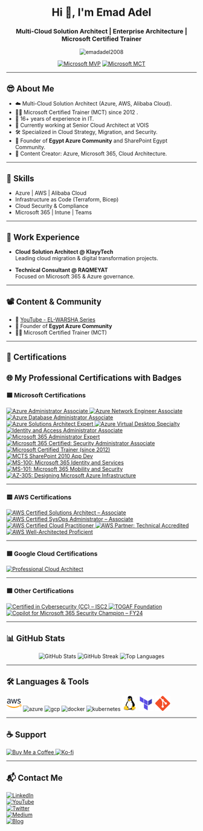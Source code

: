 <h1 align="center">Hi 👋, I'm Emad Adel</h1>
<h3 align="center">Multi-Cloud Solution Architect | Enterprise Architecture | Microsoft Certified Trainer</h3>

<p align="center">
  <img src="https://komarev.com/ghpvc/?username=emadadel2008&label=Profile%20views&color=0e75b6&style=flat" alt="emadadel2008" />
</p>

<p align="center">
 </div>
<div id="header" align="center">
  <div>
  </div>
  <a href="https://mvp.microsoft.com/en-US/mvp/profile/b6a5bd91-5ebd-4c84-8965-023a95273093?wt.mc_id=MVP_353010"><img src="https://github.com/michaelmsonne/michaelmsonne/assets/49366751/15b969a0-e7b6-43f1-84fa-df37d160e065" alt="Microsoft MVP"/></a>

<a href="https://mvp.microsoft.com/en-US/mvp/profile/b6a5bd91-5ebd-4c84-8965-023a95273093?wt.mc_id=MVP_353010">
  <img src="https://www.mctcommunity.org/wp-content/uploads/2024/09/MCT-badge-regional-lead_no_year.png" 
       alt="Microsoft MCT" 
       width="100" 
       height="100"/>
</a></div>
</p>

---

## 😎 About Me  
- ☁️ Multi-Cloud Solution Architect (Azure, AWS, Alibaba Cloud).  
- 👨‍🏫 Microsoft Certified Trainer (MCT) since 2012 .  
- 🚀 16+ years of experience in IT.  
- 🔭 Currently working at Senior Cloud Architect at VOIS   
- 🛠️ Specialized in Cloud Strategy, Migration, and Security.  
- 👥 Founder of **Egypt Azure Community** and SharePoint Egypt Community.  
- 🎥 Content Creator: Azure, Microsoft 365, Cloud Architecture.  

---

## 🔧 Skills  
- Azure | AWS | Alibaba Cloud  
- Infrastructure as Code (Terraform, Bicep)  
- Cloud Security & Compliance  
- Microsoft 365 | Intune | Teams  

---

## 💼 Work Experience  
- **Cloud Solution Architect @ KlayyTech**  
  Leading cloud migration & digital transformation projects.  

- **Technical Consultant @ RAQMEYAT**  
  Focused on Microsoft 365 & Azure governance.  

---

## 📽️ Content & Community  
- 🎥 [YouTube - EL-WARSHA Series](https://www.youtube.com/playlist?list=...)  
- 👥 Founder of **Egypt Azure Community**  
- 🧑‍🏫 Microsoft Certified Trainer (MCT)  

---

## 📜 Certifications  
## 🌐 My Professional Certifications with Badges

### 🟦 Microsoft Certifications

<!-- Azure Administrator Associate (Credly found) -->
<a href="https://www.credly.com/badges/20f5b3b9-6463-40b5-bc69-f552a7a07309" title="Azure Administrator Associate">
  <img src="https://images.credly.com/size/340x340/images/336eebfc-0ac3-4553-9a67-b402f491f185/azure-administrator-associate-600x600.png" alt="Azure Administrator Associate" width="80" height="80">
</a>

<!-- Azure Network Engineer Associate (Credly found) -->
<a href="https://www.credly.com/badges/e0dcf8e3-3c5b-4834-842b-b61fbc5d196a" title="Azure Network Engineer Associate">
  <img src="https://images.credly.com/size/340x340/images/c3a2e51d-7984-48cc-a4cb-88d4e8487037/azure-network-engineer-associate-600x600.png" alt="Azure Network Engineer Associate" width="80" height="80">
</a>

<!-- Azure Database Administrator Associate (Credly found) -->
<a href="https://www.credly.com/badges/d9e59b27-eef0-4546-92a6-d07cf6ea72d9" title="Azure Database Administrator Associate">
  <img src="https://images.credly.com/size/340x340/images/edc0b0d8-55ec-4dfe-9353-22c1bc4e07e8/azure-database-administrator-associate-600x600.png" alt="Azure Database Administrator Associate" width="80" height="80">
</a>

<!-- Azure Solutions Architect Expert (Credly found) -->
<a href="https://www.credly.com/badges/cce1b6b8-2546-43cd-91f7-78232199f5f0" title="Azure Solutions Architect Expert">
  <img src="https://images.credly.com/size/340x340/images/987adb7e-49be-4e24-b67e-55986bd3fe66/azure-solutions-architect-expert-600x600.png" alt="Azure Solutions Architect Expert" width="80" height="80">
</a>

<!-- Azure Virtual Desktop Specialty (placeholder) -->
<a href="https://www.credly.com/earner/earned/badge/113e88ef-df49-4c0a-9af3-e04b104bbb07" title="Azure Virtual Desktop Specialty">
  <img src="https://images.credly.com/size/340x340/images/ea009208-e2d6-432e-bbf6-d34d28b0835f/azure-virtual-desktop-specialty-600x600.png" alt="Azure Virtual Desktop Specialty" width="80" height="80">
</a>

<!-- Identity & Access Administrator Associate (placeholder) -->
<a href="PLACEHOLDER_LINK_URL" title="Identity and Access Administrator Associate">
  <img src="https://images.credly.com/size/680x680/images/91295436-0704-4b98-8e1a-ef5f937bda21/identity-and-access-administrator-associate-600x600.png" alt="Identity and Access Administrator Associate" width="80" height="80">
</a>

<!-- Microsoft 365 Administrator Expert (placeholder) -->
<a href="PLACEHOLDER_LINK_URL" title="Microsoft 365 Administrator Expert (Enterprise Admin)">
  <img src="https://images.credly.com/size/680x680/images/dfa4cb20-16ed-42ca-90a5-6528b62ee651/microsoft365-enterprise-adminstrator-expert-600x600.png" alt="Microsoft 365 Administrator Expert" width="80" height="80">
</a>

<!-- Microsoft 365 Security Admin (placeholder) -->
<a href="PLACEHOLDER_LINK_URL" title="Microsoft 365 Certified: Security Administrator Associate">
  <img src="https://images.credly.com/size/680x680/images/e1b12077-7be7-493a-8b7a-afa6e58182ce/microsoft365-security-administrator-associate-600x600.png" alt="Microsoft 365 Certified: Security Administrator Associate" width="80" height="80">
</a>

<!-- Microsoft Certified Trainer (MCT) (placeholder) -->
<a href="PLACEHOLDER_LINK_URL" title="Microsoft Certified Trainer (MCT)">
  <img src="https://images.credly.com/size/680x680/images/fd6bb2af-2f05-4d9b-a23e-39f8e309a82d/image.png" alt="Microsoft Certified Trainer (since 2012)" width="80" height="80">
</a>

<!-- MCTS SharePoint 2010 App Dev (placeholder) -->
<a href="PLACEHOLDER_LINK_URL" title="Microsoft Certified Technology Specialist: SharePoint 2010 App Dev">
  <img src="https://images.credly.com/size/680x680/images/651d1280-a128-4c4e-b3eb-4db60b212efe/MOS_Sharepoint.png" alt="MCTS SharePoint 2010 App Dev" width="80" height="80">
</a>

<!-- MS-100 (placeholder) -->
<a href="PLACEHOLDER_LINK_URL" title="MS-100: Microsoft 365 Identity and Services">
  <img src="https://images.credly.com/size/680x680/images/0c7981d8-e5c6-44c9-8bd6-563664c609cd/exam-ms100-600x600.png" alt="MS-100: Microsoft 365 Identity and Services" width="80" height="80">
</a>

<!-- MS-101 (placeholder) -->
<a href="PLACEHOLDER_LINK_URL" title="MS-101: Microsoft 365 Mobility and Security">
  <img src="https://images.credly.com/size/680x680/images/f5aaf5dc-9ef4-4ecd-8886-a68c83e32fc5/exam-ms100_1-600x600.png" alt="MS-101: Microsoft 365 Mobility and Security" width="80" height="80">
</a>

<!-- AZ-305 (placeholder if not available) -->
<a href="PLACEHOLDER_LINK_URL" title="AZ-305: Designing Microsoft Azure Infrastructure">
  <img src="https://images.credly.com/size/680x680/images/9d7dc4c0-5681-41fc-b96b-26e9157786d7/image.png" alt="AZ-305: Designing Microsoft Azure Infrastructure" width="80" height="80">
</a>

---

### 🟨 AWS Certifications

<!-- AWS Certified Solutions Architect – Associate (Credly org page exists — image placeholder) -->
<a href="https://www.credly.com/org/amazon-web-services/badge/aws-certified-solutions-architect-associate" title="AWS Certified Solutions Architect – Associate">
  <img src="https://images.credly.com/size/680x680/images/0e284c3f-5164-4b21-8660-0d84737941bc/image.png" alt="AWS Certified Solutions Architect – Associate" width="80" height="80">
</a>

<!-- AWS Certified SysOps Administrator – Associate (Credly org page exists) -->
<a href="https://www.credly.com/org/amazon-web-services/badge/aws-certified-sysops-administrator-associate" title="AWS Certified SysOps Administrator – Associate">
  <img src="https://images.credly.com/size/680x680/images/f0d3fbb9-bfa7-4017-9989-7bde8eaf42b1/image.png" alt="AWS Certified SysOps Administrator – Associate" width="80" height="80">
</a>

<!-- AWS Certified Cloud Practitioner (Credly org page exists) -->
<a href="https://www.credly.com/org/amazon-web-services/badge/aws-certified-cloud-practitioner" title="AWS Certified Cloud Practitioner">
  <img src="https://images.credly.com/size/680x680/images/00634f82-b07f-4bbd-a6bb-53de397fc3a6/image.png" alt="AWS Certified Cloud Practitioner" width="80" height="80">
</a>

<!-- AWS Partner: Technical Accredited (placeholder) -->
<a href="PLACEHOLDER_LINK_URL" title="AWS Partner: Technical Accredited">
  <img src="https://images.credly.com/size/680x680/images/8f006312-3154-45bf-a845-4a043641e83c/blob" alt="AWS Partner: Technical Accredited" width="80" height="80">
</a>

<!-- AWS Well-Architected Proficient (placeholder) -->
<a href="PLACEHOLDER_LINK_URL" title="AWS Well-Architected Proficient">
  <img src="https://images.credly.com/size/680x680/images/b870667f-00a3-48d7-b988-9c02b441b883/image.png" alt="AWS Well-Architected Proficient" width="80" height="80">
</a>

---

### 🟥 Google Cloud Certifications

<!-- GCP Professional Cloud Architect (placeholder) -->
<a href="PLACEHOLDER_LINK_URL" title="Professional Cloud Architect">
  <img src="https://images.credly.com/size/680x680/images/71c579e0-51fd-4247-b493-d2fa8167157a/image.png" alt="Professional Cloud Architect" width="80" height="80">
</a>



---

### 🟩 Other Certifications

<!-- ISC2 Certified in Cybersecurity (placeholder) -->
<a href="PLACEHOLDER_LINK_URL" title="Certified in Cybersecurity (CC) – ISC2">
  <img src="https://images.credly.com/size/680x680/images/2859c37a-015b-40a6-b570-4bdd7e849b05/image.png" alt="Certified in Cybersecurity (CC) – ISC2" width="80" height="80">
</a>


<!-- TOGAF Foundation (placeholder) -->
<a href="PLACEHOLDER_LINK_URL" title="TOGAF® Enterprise Architecture Foundation – The Open Group">
  <img src="https://images.credly.com/size/680x680/images/50b366b1-43d9-4b09-847d-761a6268fd5c/image.png" alt="TOGAF Foundation" width="80" height="80">
</a>

<!-- Copilot for Microsoft 365 Security Champion – FY24 (placeholder) -->
<a href="PLACEHOLDER_LINK_URL" title="Copilot for Microsoft 365 Security Champion – FY24">
  <img src="https://images.credly.com/size/680x680/images/4090cbd5-0c09-44b5-a76b-b7322fdf2f8e/image.png" alt="Copilot for Microsoft 365 Security Champion – FY24" width="80" height="80">
</a>


---

## 📊 GitHub Stats  
<p align="center">
  <img src="https://github-readme-stats.vercel.app/api?username=emadadel2008&show_icons=true&theme=radical" alt="GitHub Stats" />
  <img src="https://github-readme-streak-stats.herokuapp.com/?user=emadadel2008&theme=radical" alt="GitHub Streak" />
  <img src="https://github-readme-stats.vercel.app/api/top-langs?username=emadadel2008&layout=compact&theme=radical" alt="Top Languages" />
</p>

------

## 🛠️ Languages & Tools  
<p align="left"> 
  <img src="https://raw.githubusercontent.com/devicons/devicon/master/icons/amazonwebservices/amazonwebservices-original-wordmark.svg" alt="aws" width="40" height="40"/> 
  <img src="https://www.vectorlogo.zone/logos/microsoft_azure/microsoft_azure-icon.svg" alt="azure" width="40" height="40"/> 
  <img src="https://www.vectorlogo.zone/logos/google_cloud/google_cloud-icon.svg" alt="gcp" width="40" height="40"/> 
  <img src="https://www.vectorlogo.zone/logos/docker/docker-official.svg" alt="docker" width="40" height="40"/> 
  <img src="https://www.vectorlogo.zone/logos/kubernetes/kubernetes-icon.svg" alt="kubernetes" width="40" height="40"/> 
  <img src="https://raw.githubusercontent.com/devicons/devicon/master/icons/linux/linux-original.svg" alt="linux" width="40" height="40"/> 
  <img src="https://raw.githubusercontent.com/devicons/devicon/master/icons/terraform/terraform-original.svg" alt="terraform" width="40" height="40"/> 
  <img src="https://raw.githubusercontent.com/devicons/devicon/master/icons/git/git-original.svg" alt="git" width="40" height="40"/> 
</p>

---

## ☕ Support  
<p>
  <a href="https://www.buymeacoffee.com/emadadel2008">
    <img src="https://cdn.buymeacoffee.com/buttons/v2/default-yellow.png" height="50" width="210" alt="Buy Me a Coffee" />
  </a>
  <a href="https://ko-fi.com/emadadel2008">
    <img src="https://cdn.ko-fi.com/cdn/kofi3.png?v=3" height="50" width="210" alt="Ko-fi" />
  </a>
</p>

---

## 📬 Contact Me  
[![LinkedIn](https://img.shields.io/badge/LinkedIn-blue?style=for-the-badge&logo=linkedin&logoColor=white)](https://www.linkedin.com/in/emadadel/)  
[![YouTube](https://img.shields.io/badge/YouTube-red?style=for-the-badge&logo=youtube&logoColor=white)](https://www.youtube.com/@EgyptAzureCommunity)  
[![Twitter](https://img.shields.io/badge/Twitter-blue?style=for-the-badge&logo=twitter&logoColor=white)](https://twitter.com/emadadel2008)  
[![Medium](https://img.shields.io/badge/Medium-black?style=for-the-badge&logo=medium&logoColor=white)](https://medium.com/@emadadel2008)  
[![Blog](https://img.shields.io/badge/Blog-azure-blue?style=for-the-badge&logo=wordpress&logoColor=white)](https://egyptazurecommunity.com)  
